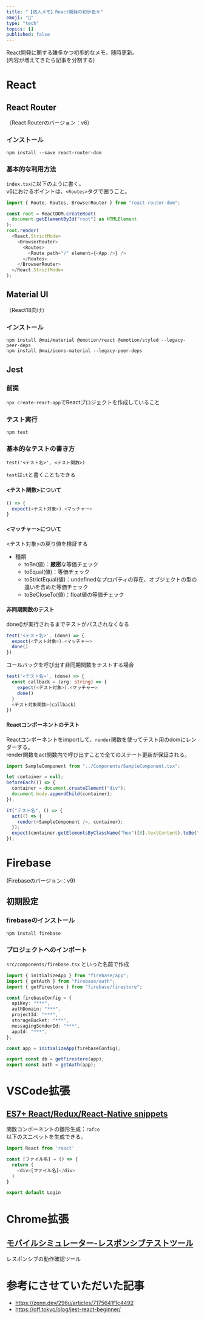 ```yaml
---
title: "【個人メモ】React開発の初歩色々"
emoji: "🍣"
type: "tech"
topics: []
published: false
---
```


React開発に関する雑多かつ初歩的なメモ。随時更新。  
(内容が増えてきたら記事を分割する)

# React

## React Router

（React Routerのバージョン：v6）

### インストール
```
npm install --save react-router-dom
```

### 基本的な利用方法

`index.tsx`に以下のように書く。  
v6におけるポイントは、`<Routes>`タグで囲うこと。

```ts
import { Route, Routes, BrowserRouter } from "react-router-dom";

const root = ReactDOM.createRoot(
  document.getElementById("root") as HTMLElement
);
root.render(
  <React.StrictMode>
    <BrowserRouter>
      <Routes>
        <Route path="/" element={<App />} />
      </Routes>
    </BrowserRouter>
  </React.StrictMode>
);
```

## Material UI

（React18向け）

### インストール
```
npm install @mui/material @emotion/react @emotion/styled --legacy-peer-deps
npm install @mui/icons-material --legacy-peer-deps
```

## Jest

### 前提

`npx create-react-app`でReactプロジェクトを作成していること

### テスト実行
```
npm test
```

### 基本的なテストの書き方

```
test('<テスト名>', <テスト関数>)
```

`test`は`it`と書くこともできる

#### <テスト関数>について
```ts
() => {
  expect(<テスト対象>).<マッチャー>
}
```

#### <マッチャー>について

<テスト対象>の戻り値を検証する

- 種類
	- toBe(値)：**厳密**な等価チェック
	- toEqual(値)：等価チェック
	- toStrictEqual(値)：undefinedなプロパティの存在、オブジェクトの型の違いを含めた等価チェック
	- toBeCloseTo(値)：float値の等価チェック

#### 非同期関数のテスト

done()が実行されるまでテストがパスされなくなる

```ts
test('<テスト名>', (done) => {
  expect(<テスト対象>).<マッチャー>
  done()
})
```

コールバックを呼び出す非同期関数をテストする場合

```ts
test('<テスト名>', (done) => {
  const callback = (arg: string) => {
    expect(<テスト対象>).<マッチャー>
    done()
  }
  <テスト対象関数>(callback)
})
```


#### Reactコンポーネントのテスト

Reactコンポーネントをimportして、`render`関数を使ってテスト用のdomにレンダーする。  
render関数をact関数内で呼び出すことで全てのステート更新が保証される。

```ts
import SampleComponent from "../Components/SampleComponent.tsx";

let container = null;
beforeEach(() => {
  container = document.createElement("div");
  document.body.appendChild(container);
});

it("テスト名", () => {
  act(() => {
    render(<SampleComponent />, container);
  });
  expect(container.getElementsByClassName("hoo")[0].textContent).toBe("bar");
});
```

# Firebase

(Firebaseのバージョン：v9)

## 初期設定

### firebaseのインストール
```
npm install firebase
```

### プロジェクトへのインポート

`src/components/firebase.tsx` といった名前で作成

```ts
import { initializeApp } from "firebase/app";
import { getAuth } from "firebase/auth";
import { getFirestore } from "firebase/firestore";

const firebaseConfig = {
  apiKey: "***",
  authDomain: "***",
  projectId: "***",
  storageBucket: "***",
  messagingSenderId: "***",
  appId: "***",
};

const app = initializeApp(firebaseConfig);

export const db = getFirestore(app);
export const auth = getAuth(app);
```

# VSCode拡張

## [ES7+ React/Redux/React-Native snippets](https://marketplace.visualstudio.com/items?itemName=dsznajder.es7-react-js-snippets)

関数コンポーネントの雛形生成：`rafce`  
以下のスニペットを生成できる。
```ts
import React from 'react'

const [ファイル名] = () => {
  return (
    <div>[ファイル名]</div>
  )
}

export default Login
```

# Chrome拡張

## [モバイルシミュレーター-レスポンシブテストツール](https://chrome.google.com/webstore/detail/mobile-simulator-responsi/ckejmhbmlajgoklhgbapkiccekfoccmk?hl=ja)

レスポンシブの動作確認ツール


# 参考にさせていただいた記事
- https://zenn.dev/296u/articles/7175641f1c4492
- https://off.tokyo/blog/jest-react-beginner/